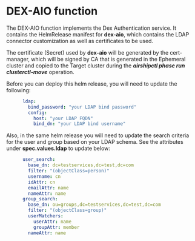 # DEX-AIO function

The DEX-AIO function implements the Dex Authentication service.
It contains the HelmRelease manifest for **dex-aio**, which contains
the LDAP connector customization as well as certificates to be used.

The certificate (Secret) used by **dex-aio** will be generated by the
cert-manager, which will be signed by CA that is generated in
the Ephemeral cluster and copied to the Target cluster during the
***airshipctl phase run clusterctl-move*** operation.

Before you can deploy this helm release, you will need to update the following:

```yaml
      ldap:
        bind_password: "your LDAP bind password"
        config:
          host: "your LDAP FQDN"
          bind_dn: "your LDAP bind username"
```

Also, in the same helm release you will need to update the search criteria for
the user and group based on your LDAP schema. See the attributes under
**spec.values.ldap** to update below:

```yaml
      user_search:
        base_dn: dc=testservices,dc=test,dc=com
        filter: "(objectClass=person)"
        username: cn
        idAttr: cn
        emailAttr: name
        nameAttr: name
      group_search:
        base_dn: ou=groups,dc=testservices,dc=test,dc=com
        filter: "(objectClass=group)"
        userMatchers:
          userAttr: name
          groupAttr: member
        nameAttr: name
```
